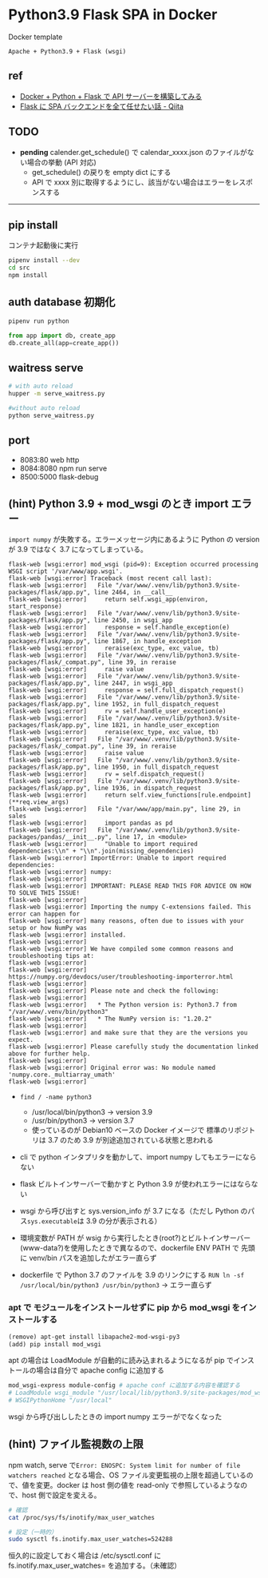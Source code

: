 # Python3.9 Flask SPA in Docker

Docker template

`Apache + Python3.9 + Flask (wsgi)`

## ref

- [Docker + Python + Flask で API サーバーを構築してみる](http://unalus.com/wp/2019/11/22/docker-python-flask%E3%81%A7api%E3%82%B5%E3%83%BC%E3%83%90%E3%83%BC%E3%82%92%E6%A7%8B%E7%AF%89%E3%81%97%E3%81%A6%E3%81%BF%E3%82%8B/)
- [Flask に SPA バックエンドを全て任せたい話 - Qiita](https://qiita.com/ytkj/items/ab67a1cee3cbfc42254d)

## TODO

- **pending** calender.get_schedule() で calendar_xxxx.json のファイルがない場合の挙動 (API 対応)
  - get_schedule() の戻りを empty dict にする
  - API で xxxx 別に取得するようにし、該当がない場合はエラーをレスポンスする

---

## pip install

コンテナ起動後に実行

```bash
pipenv install --dev
cd src
npm install
```

## auth database 初期化

```bash
pipenv run python
```

```python
from app import db, create_app
db.create_all(app=create_app())
```

## waitress serve

```bash
# with auto reload
hupper -m serve_waitress.py

#without auto reload
python serve_waitress.py
```

## port

- 8083:80   web http
- 8084:8080 npm run serve
- 8500:5000 flask-debug

## (hint) Python 3.9 + mod_wsgi のとき import エラー

`import numpy` が失敗する。エラーメッセージ内にあるように Python の version が 3.9 ではなく 3.7 になってしまっている。

```docker:logs
flask-web [wsgi:error] mod_wsgi (pid=9): Exception occurred processing WSGI script '/var/www/app.wsgi'.
flask-web [wsgi:error] Traceback (most recent call last):
flask-web [wsgi:error]   File "/var/www/.venv/lib/python3.9/site-packages/flask/app.py", line 2464, in __call__
flask-web [wsgi:error]     return self.wsgi_app(environ, start_response)
flask-web [wsgi:error]   File "/var/www/.venv/lib/python3.9/site-packages/flask/app.py", line 2450, in wsgi_app
flask-web [wsgi:error]     response = self.handle_exception(e)
flask-web [wsgi:error]   File "/var/www/.venv/lib/python3.9/site-packages/flask/app.py", line 1867, in handle_exception
flask-web [wsgi:error]     reraise(exc_type, exc_value, tb)
flask-web [wsgi:error]   File "/var/www/.venv/lib/python3.9/site-packages/flask/_compat.py", line 39, in reraise
flask-web [wsgi:error]     raise value
flask-web [wsgi:error]   File "/var/www/.venv/lib/python3.9/site-packages/flask/app.py", line 2447, in wsgi_app
flask-web [wsgi:error]     response = self.full_dispatch_request()
flask-web [wsgi:error]   File "/var/www/.venv/lib/python3.9/site-packages/flask/app.py", line 1952, in full_dispatch_request
flask-web [wsgi:error]     rv = self.handle_user_exception(e)
flask-web [wsgi:error]   File "/var/www/.venv/lib/python3.9/site-packages/flask/app.py", line 1821, in handle_user_exception
flask-web [wsgi:error]     reraise(exc_type, exc_value, tb)
flask-web [wsgi:error]   File "/var/www/.venv/lib/python3.9/site-packages/flask/_compat.py", line 39, in reraise
flask-web [wsgi:error]     raise value
flask-web [wsgi:error]   File "/var/www/.venv/lib/python3.9/site-packages/flask/app.py", line 1950, in full_dispatch_request
flask-web [wsgi:error]     rv = self.dispatch_request()
flask-web [wsgi:error]   File "/var/www/.venv/lib/python3.9/site-packages/flask/app.py", line 1936, in dispatch_request
flask-web [wsgi:error]     return self.view_functions[rule.endpoint](**req.view_args)
flask-web [wsgi:error]   File "/var/www/app/main.py", line 29, in sales
flask-web [wsgi:error]     import pandas as pd
flask-web [wsgi:error]   File "/var/www/.venv/lib/python3.9/site-packages/pandas/__init__.py", line 17, in <module>
flask-web [wsgi:error]     "Unable to import required dependencies:\\n" + "\\n".join(missing_dependencies)
flask-web [wsgi:error] ImportError: Unable to import required dependencies:
flask-web [wsgi:error] numpy:
flask-web [wsgi:error]
flask-web [wsgi:error] IMPORTANT: PLEASE READ THIS FOR ADVICE ON HOW TO SOLVE THIS ISSUE!
flask-web [wsgi:error]
flask-web [wsgi:error] Importing the numpy C-extensions failed. This error can happen for
flask-web [wsgi:error] many reasons, often due to issues with your setup or how NumPy was
flask-web [wsgi:error] installed.
flask-web [wsgi:error]
flask-web [wsgi:error] We have compiled some common reasons and troubleshooting tips at:
flask-web [wsgi:error]
flask-web [wsgi:error]     https://numpy.org/devdocs/user/troubleshooting-importerror.html
flask-web [wsgi:error]
flask-web [wsgi:error] Please note and check the following:
flask-web [wsgi:error]
flask-web [wsgi:error]   * The Python version is: Python3.7 from "/var/www/.venv/bin/python3"
flask-web [wsgi:error]   * The NumPy version is: "1.20.2"
flask-web [wsgi:error]
flask-web [wsgi:error] and make sure that they are the versions you expect.
flask-web [wsgi:error] Please carefully study the documentation linked above for further help.
flask-web [wsgi:error]
flask-web [wsgi:error] Original error was: No module named 'numpy.core._multiarray_umath'
flask-web [wsgi:error]
```

- `find / -name python3`

  - /usr/local/bin/python3 -> version 3.9
  - /usr/bin/python3 -> version 3.7
  - 使っているのが Debian10 ベースの Docker イメージで 標準のリポジトリは 3.7 のため 3.9 が別途追加されている状態と思われる

- cli で python インタプリタを動かして、import numpy してもエラーにならない
- flask ビルトインサーバーで動かすと Python 3.9 が使われエラーにはならない
- wsgi から呼び出すと sys.version_info が 3.7 になる（ただし Python のパス`sys.executable`は 3.9 の分が表示される）
- 環境変数が PATH が wsig から実行したとき(root?)とビルトインサーバー(www-data?)を使用したときで異なるので、dockerfile ENV PATH で 先頭に venv/bin パスを追加したがエラー直らず
- dockerfile で Python 3.7 のファイルを 3.9 のリンクにする `RUN ln -sf /usr/local/bin/python3 /usr/bin/python3` -> エラー直らず

### apt で モジュールをインストールせずに pip から mod_wsgi をインストールする

```dockerfile
(remove) apt-get install libapache2-mod-wsgi-py3
(add) pip install mod_wsgi
```

apt の場合は LoadModule が自動的に読み込まれるようになるが pip でインストールの場合は自分で apache config に追加する

```bash
mod_wsgi-express module-config # apache conf に追加する内容を確認する
# LoadModule wsgi_module "/usr/local/lib/python3.9/site-packages/mod_wsgi/server/mod_wsgi-py39.cpython-39-x86_64-linux-gnu.so"
# WSGIPythonHome "/usr/local"
```

wsgi から呼び出ししたときの import numpy エラーがでなくなった

## (hint) ファイル監視数の上限

npm watch, serve で`Error: ENOSPC: System limit for number of file watchers reached` となる場合、OS ファイル変更監視の上限を超過しているので、値を変更。docker は host 側の値を read-only で参照しているようなので、host 側で設定を変える。

```bash
# 確認
cat /proc/sys/fs/inotify/max_user_watches

# 設定（一時的）
sudo sysctl fs.inotify.max_user_watches=524288
```

恒久的に設定しておく場合は
/etc/sysctl.conf に fs.inotify.max_user_watches=
を追加する。（未確認）
